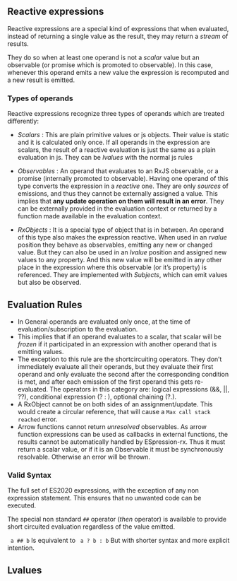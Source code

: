 
## Reactive expressions

Reactive expressions are a special kind of expressions that when evaluated, instead of returning a single value as the result, they may return a *stream* of results.

They do so when at least one operand is not a *scalar* value but an observable (or promise which is promoted to observable). In this case, whenever this operand emits a new value the expression is recomputed and a new result is emitted.

### Types of operands 

Reactive expressions recognize three types of operands which are treated differently:

+ *Scalars* : This are plain primitive values or js objects. Their value is static and it is calculated only once. If all operands in the expression are scalars, the result of a reactive evaluation is just the same as a plain evaluation in js. They can be *lvalues* with the normal js rules

+ *Observables* : An operand that evaluates to an RxJS observable, or a promise (internally promoted to observable). Having one operand of this type converts the expression in a *reactive* one. They are only *sources* of emissions, and thus they cannot be externally assigned a value. This implies that **any update operation on them will result in an error**.
They can be externally provided in the evaluation context or returned by a function made available in the evaluation context.

+ *RxObjects* : It is a special type of object that is in between. An operand of this type also makes the expression reactive.
When used in an *rvalue* position they behave as observables, emitting any new or changed value.
But they can also be used in an *lvalue* position and assigned new values to any property. And this new value will be emitted in any other place in the expression where this observable (or it’s property) is referenced. They are implemented with *Subjects*, which can emit values but also be observed.


## Evaluation Rules

+ In General operands are evaluated only once, at the time of evaluation/subscription to the evaluation.
+ This implies that if an operand evaluates to a scalar, that scalar will be *frozen* if it participated in an expression with another operand that is emitting values.
+ The exception to this rule are the shortcircuiting operators. They don’t immediately evaluate all their operands, but they evaluate their first operand and only evaluate the second after the corresponding condition is met, and after each emission of the first operand this gets re-evaluated.
The operators in this category are: logical expressions (&&, ||, ??), conditional expression (? : ), optional chaining (?.).
+ A RxObject cannot be on both sides of an assignment/update. This would create a circular reference, that will cause a `Max call stack reached` error.
+ Arrow functions cannot return *unresolved* observables. As arrow function expressions can be used as callbacks in external functions, the results cannot be automatically handled by ESpression-rx. Thus it must return a scalar value, or if it is an Observable it must be synchronously resolvable. Otherwise an error will be thrown.

### Valid Syntax

The full set of ES2020 expressions, with the exception of any non expression statement. This ensures that no unwanted code can be executed.

The special non standard `##` operator (*then* operator) is available to provide short circuited evaluation regardless of the value emitted.

` a ## b`
Is equivalent to
` a ? b : b`
But with shorter syntax and more explicit intention.

## Lvalues

